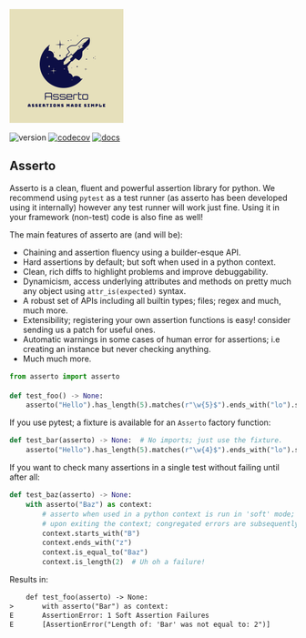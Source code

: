 ![Asserto](.github/images/logo.png)

![version](https://img.shields.io/pypi/v/asserto?color=%2342f54b&label=asserto&style=flat-square)
[![codecov](https://codecov.io/gh/symonk/asserto/branch/main/graph/badge.svg)](https://codecov.io/gh/symonk/asserto)
[![docs](https://img.shields.io/badge/documentation-online-brightgreen.svg)](https://symonk.github.io/asserto/)

## Asserto

Asserto is a clean, fluent and powerful assertion library for python.  We recommend using `pytest` as a test
runner (as asserto has been developed using it internally) however any test runner will work just fine.  Using it
in your framework (non-test) code is also fine as well!

The main features of asserto are (and will be):

- Chaining and assertion fluency using a builder-esque API.
- Hard assertions by default; but soft when used in a python context.
- Clean, rich diffs to highlight problems and improve debuggability.
- Dynamicism, access underlying attributes and methods on pretty much any object using `attr_is(expected)` syntax.
- A robust set of APIs including all builtin types; files; regex and much, much more.
- Extensibility; registering your own assertion functions is easy! consider sending us a patch for useful ones.
- Automatic warnings in some cases of human error for assertions; i.e creating an instance but never checking anything.
- Much much more.

```python
from asserto import asserto

def test_foo() -> None:
    asserto("Hello").has_length(5).matches(r"\w{5}$").ends_with("lo").starts_with("Hel")
```

If you use pytest; a fixture is available for an `Asserto` factory function:

```python
def test_bar(asserto) -> None:  # No imports; just use the fixture.
    asserto("Hello").has_length(5).matches(r"\w{4}$").ends_with("lo").starts_with("Hel")
```

If you want to check many assertions in a single test without failing until after all:

```python
def test_baz(asserto) -> None:
    with asserto("Baz") as context:
        # asserto when used in a python context is run in 'soft' mode;
        # upon exiting the context; congregated errors are subsequently raised (if any)
        context.starts_with("B")
        context.ends_with("z")
        context.is_equal_to("Baz")
        context.is_length(2)  # Uh oh a failure!
```

Results in:

```shell
    def test_foo(asserto) -> None:
>       with asserto("Bar") as context:
E       AssertionError: 1 Soft Assertion Failures
E       [AssertionError("Length of: 'Bar' was not equal to: 2")]
```
